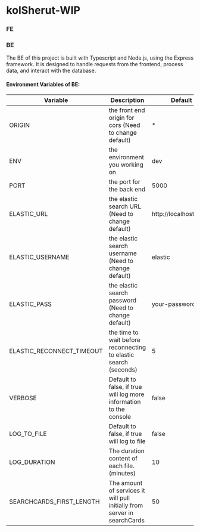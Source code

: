 # kolSherut-WIP

### FE

### BE

The BE of this project is built with Typescript and Node.js, using the Express framework. It is designed to handle
requests from the frontend, process data, and interact with the database.

#### Environment Variables of BE:

| Variable                  | Description                                                              | Default               |
|---------------------------|--------------------------------------------------------------------------|-----------------------|
| ORIGIN                    | the front end origin for cors (Need to change default)                   | *                     |
| ENV                       | the environment you working on                                           | dev                   |
| PORT                      | the port for the back end                                                | 5000                  |
| ELASTIC_URL               | the elastic search URL (Need to change default)                          | http://localhost:9200 |
| ELASTIC_USERNAME          | the elastic search username (Need to change default)                     | elastic               |
| ELASTIC_PASS              | the elastic search password (Need to change default)                     | your-password         |
| ELASTIC_RECONNECT_TIMEOUT | the time to wait before reconnecting to elastic search (seconds)         | 5                     |
| VERBOSE                   | Default to false, if true will log more information to the console       | false                 |
| LOG_TO_FILE               | Default to false, if true will log to file                               | false                 |
| LOG_DURATION              | The duration content of each file. (minutes)                             | 10                    |
| SEARCHCARDS_FIRST_LENGTH  | The amount of services it will pull initially from server in searchCards | 50                    |
